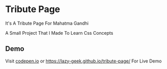 # Tribute Page
It's A Tribute Page For Mahatma Gandhi

A Small Project That I Made To Learn Css Concepts

## Demo
Visit [codepen.io](https://codepen.io/abrar-malek/full/OJpYEMZ) or https://lazy-geek.github.io/tribute-page/ For Live Demo

